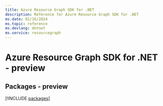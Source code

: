 ```yaml
---
title: Azure Resource Graph SDK for .NET
description: Reference for Azure Resource Graph SDK for .NET
ms.date: 02/16/2024
ms.topic: reference
ms.devlang: dotnet
ms.service: resourcegraph
---
```

# Azure Resource Graph SDK for .NET - preview
## Packages - preview
[!INCLUDE [packages](resource-graph-index.md)]